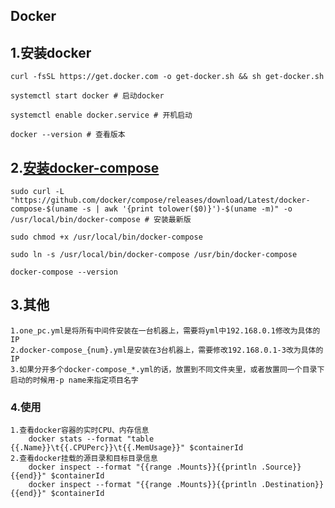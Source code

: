 ## Docker

## 1.安装docker
    curl -fsSL https://get.docker.com -o get-docker.sh && sh get-docker.sh

    systemctl start docker # 启动docker

    systemctl enable docker.service # 开机启动

    docker --version # 查看版本

## 2.[安装docker-compose](https://docs.docker.com/compose/install/)
    sudo curl -L "https://github.com/docker/compose/releases/download/Latest/docker-compose-$(uname -s | awk '{print tolower($0)}')-$(uname -m)" -o /usr/local/bin/docker-compose # 安装最新版

    sudo chmod +x /usr/local/bin/docker-compose

    sudo ln -s /usr/local/bin/docker-compose /usr/bin/docker-compose

    docker-compose --version

## 3.其他
    1.one_pc.yml是将所有中间件安装在一台机器上，需要将yml中192.168.0.1修改为具体的IP
    2.docker-compose_{num}.yml是安装在3台机器上，需要修改192.168.0.1-3改为具体的IP
    3.如果分开多个docker-compose_*.yml的话，放置到不同文件夹里，或者放置同一个目录下启动的时候用-p name来指定项目名字


### 4.使用
    1.查看docker容器的实时CPU、内存信息
        docker stats --format "table {{.Name}}\t{{.CPUPerc}}\t{{.MemUsage}}" $containerId
    2.查看docker挂载的源目录和目标目录信息
        docker inspect --format "{{range .Mounts}}{{println .Source}}{{end}}" $containerId
        docker inspect --format "{{range .Mounts}}{{println .Destination}}{{end}}" $containerId